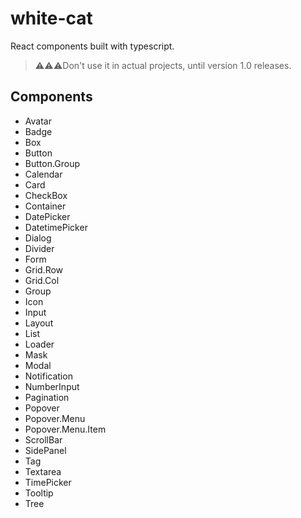 # white-cat

React components built with typescript.

> :warning::warning::warning:Don't use it in actual projects, until version 1.0 releases.

## Components

- Avatar
- Badge
- Box
- Button
- Button.Group
- Calendar
- Card
- CheckBox
- Container
- DatePicker
- DatetimePicker
- Dialog
- Divider
- Form
- Grid.Row
- Grid.Col
- Group
- Icon
- Input
- Layout
- List
- Loader
- Mask
- Modal
- Notification
- NumberInput
- Pagination
- Popover
- Popover.Menu
- Popover.Menu.Item
- ScrollBar
- SidePanel
- Tag
- Textarea
- TimePicker
- Tooltip
- Tree

